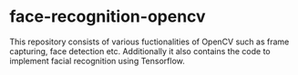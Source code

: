 # face-recognition-opencv
This repository consists of various fuctionalities of OpenCV such as frame capturing, face detection etc.
Additionally it also contains the code to implement facial recognition using Tensorflow. 
